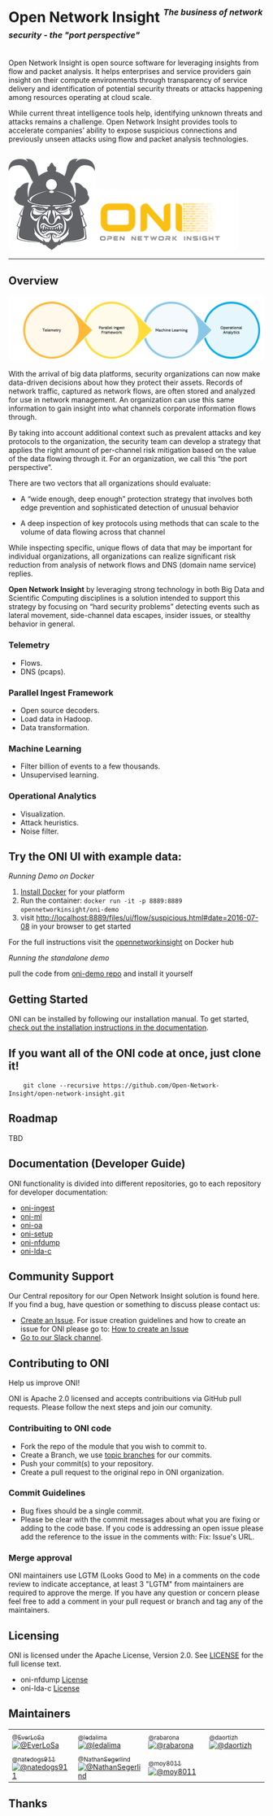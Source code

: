 # **Open Network Insight**   <sup><sup><sub>_The business of network security - the "port perspective"_</sub></sup></sup>

Open Network Insight is open source software for leveraging insights from flow and packet analysis. It helps enterprises and service providers gain insight on their compute environments through transparency of service delivery and identification of potential security threats or attacks happening among resources operating at cloud scale.

While current threat intelligence tools help, identifying unknown threats and attacks remains a challenge. Open Network Insight provides tools to accelerate companies’ ability to expose suspicious connections and previously unseen attacks using flow and packet analysis technologies. 
<br><br>

![oni logo](docs/oni-guy.png "ONI")![](docs/oni-logo.png "ONI")

----

## **Overview**
![oni approach](docs/oni-approach.png "ONI Approach")

With the arrival of big data platforms, security organizations can now make data-driven decisions about how they protect their assets.  Records of network traffic, captured as network flows, are often stored and analyzed for use in network management.  An organization can use this same information to gain insight into what channels corporate information flows through. 

By taking into account additional context such as prevalent attacks and key protocols to the organization, the security team can develop a strategy that applies the right amount of per-channel risk mitigation based on the value of the data flowing through it.  For an organization, we call this “the port perspective”. 

There are two vectors that all organizations should evaluate:

 * A “wide enough, deep enough” protection strategy that involves both edge prevention and sophisticated detection of unusual behavior

 * A deep inspection of key protocols using methods that can scale to the volume of data flowing across that channel

While inspecting specific, unique flows of data that may be important for individual organizations, all organizations can realize significant risk reduction from analysis of network flows and DNS (domain name service) replies.

**Open Network Insight**  by leveraging strong technology in both Big Data and Scientific Computing disciplines is a solution intended to support this strategy by focusing on “hard security problems” detecting events such as lateral movement, side-channel data escapes, insider issues, or stealthy behavior in general.  

 
### **Telemetry**
* Flows.
* DNS (pcaps).

### **Parallel Ingest Framework**
* Open source decoders.
* Load data in Hadoop.
* Data transformation.


### **Machine Learning**
* Filter billion of events to a few thousands.
* Unsupervised learning.

### **Operational Analytics**
* Visualization.
* Attack heuristics.
* Noise filter.

## Try the ONI UI with example data:

*Running Demo on Docker*

1. [Install Docker](https://docs.docker.com/engine/installation/) for your platform 
2. Run the container: `docker run -it -p 8889:8889 opennetworkinsight/oni-demo`
3. visit [http://localhost:8889/files/ui/flow/suspicious.html#date=2016-07-08](http://localhost:8889/files/ui/proxy/suspicious.html#date=2016-07-08) in your browser to get started

For the full instructions visit the [opennetworkinsight](https://hub.docker.com/r/opennetworkinsight/oni-demo/) on Docker hub

*Running the standalone demo*

pull the code from [oni-demo repo](https://github.com/Open-Network-Insight/oni-demo) and install it yourself

## **Getting Started**

ONI can be installed by following our installation manual. To get started, [check out the installation instructions in the documentation](https://github.com/Open-Network-Insight/open-network-insight/wiki).

## If you want all of the ONI code at once, just clone it!
        git clone --recursive https://github.com/Open-Network-Insight/open-network-insight.git

## **Roadmap**

TBD

## **Documentation (Developer Guide)**

ONI functionality is divided into different repositories, go to each repository for developer documentation:

* [oni-ingest](https://github.com/Open-Network-Insight/oni-ingest)
* [oni-ml](https://github.com/Open-Network-Insight/oni-ml)
* [oni-oa](https://github.com/Open-Network-Insight/oni-oa)
* [oni-setup](https://github.com/Open-Network-Insight/oni-setup)
* [oni-nfdump](https://github.com/Open-Network-Insight/oni-nfdump)
* [oni-lda-c](https://github.com/Open-Network-Insight/oni-lda-c)

## **Community Support**

Our Central repository for our Open Network Insight solution is found here. If you find a bug, have question or something to discuss please contact us:

* [Create an Issue](https://github.com/Open-Network-Insight/open-network-insight/issues). For issue creation guidelines and how to create an issue for ONI please go to: [How to create an Issue](ISSUES.md)
* [Go to our Slack channel](https://opennetworkinsights.slack.com/messages/general/). 

## **Contributing to ONI**

Help us improve ONI!

ONI is Apache 2.0 licensed and accepts contribuitions via GitHub pull requests. Please follow the next steps
and join our comunity.

### **Contribuiting to ONI code**

* Fork the repo of the module that you wish to commit to.
* Create a Branch, we use [topic branches](https://git-scm.com/book/en/v2/Git-Branching-Branching-Workflows#Topic-Branches) for our commits. 
* Push your commit(s) to your repository.
* Create a pull request to the original repo in ONI organization.

### **Commit Guidelines**

* Bug fixes should be a single commit.
* Please be clear with the commit messages about what you are fixing or adding to the code base. If you code is addressing an open issue please add the reference to the issue in the comments with: Fix: Issue's URL. 


### **Merge approval**

ONI maintainers use LGTM (Looks Good to Me) in a comments on the code review to indicate acceptance, 
at least 3 "LGTM" from maintainers are required to approve the merge. If you have any question or concern please feel free to add a comment in your pull request or branch and tag any of the maintainers.


## **Licensing**

ONI is licensed under the Apache License, Version 2.0. See [LICENSE](LICENSE) for the full license text.

* oni-nfdump [License](https://github.com/Open-Network-Insight/oni-nfdump/blob/master/BSD-license.txt)
* oni-lda-c [License](https://github.com/Open-Network-Insight/oni-lda-c/blob/1.0.1/license.txt)

## **Maintainers**

<table border="0" cellspacing="0" cellpadding="0">
        <tr>
                <td width="125"><a href="https://github.com/EverLoSa"><sub>@EverLoSa</sub><img src="https://avatars.githubusercontent.com/EverLosa" alt="@EverLoSa"></a></td>
                <td width="125"><a href="https://github.com/ledalima"><sub>@ledalima</sub><img src="https://avatars.githubusercontent.com/ledalima" alt="@ledalima"></a></td>
                <td width="125"><a href="https://github.com/rabarona "><sub>@rabarona</sub><img src="https://avatars.githubusercontent.com/rabarona " alt="@rabarona"></a></td>
                <td width="125"><a href="https://github.com/daortizh "><sub>@daortizh</sub><img src="https://avatars.githubusercontent.com/daortizh " alt="@daortizh"></a></td>   	
        </tr>
        <tr> 
                <td width="125"><a href="https://github.com/natedogs911 "><sub>@natedogs911</sub><img src="https://avatars.githubusercontent.com/natedogs911" alt="@natedogs911"></a></td>
                <td width="125"><a href="https://github.com/NathanSegerlind "><sub>@NathanSegerlind </sub><img src="https://avatars.githubusercontent.com/NathanSegerlind " alt="@NathanSegerlind"></a></td>
                <td width="125"><a href="https://github.com/moy8011"><sub>@moy8011</sub><img src="https://avatars.githubusercontent.com/moy8011" alt="@moy8011"></a></td>
        </tr>
</table>


## Thanks
